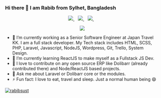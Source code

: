 ### Hi there 👋 I am Rabib from Sylhet, Bangladesh

<p align='center'>
<a href="mailto:rabib.sust@gmail.com">
  <img src="https://img.shields.io/badge/email me-%23D14836.svg?&style=for-the-badge&logo=gmail&logoColor=white" />
</a>&nbsp;&nbsp;
<a href="https://twitter.com/RabibSust">
  <img src="https://img.shields.io/badge/twitter-%231DA1F2.svg?&style=for-the-badge&logo=twitter&logoColor=white" />
</a>&nbsp;&nbsp;
<a href="https://www.linkedin.com/in/ahmad-jamaly-rabib/">
  <img src="https://img.shields.io/badge/linkedin-%230077B5.svg?&style=for-the-badge&logo=linkedin&logoColor=white" />
</a>&nbsp;&nbsp;
</p>
<p align='center'>
 <img src="https://gpvc.arturio.dev/rabibsust" />
</p>


- 🔭 I’m currently working as a Senior Software Engineer at Japan Travel KK. I am a full stack developer. My Tech stack includes HTML, SCSS, PHP, Laravel, Javascript, NodeJS, Wordpress, Git, Trello, System Design.
- 🌱 I’m currently learning ReactJS to make myself as a Fullstack JS Dev.
- 👯 I love to contribute on any open source ERP like Dolibarr (already contributed there) and Node/ReactJS based projects.
- 💬 Ask me about Laravel or Dolibarr core or the modules.
- ⚡ Fun fact: I love to eat, travel and sleep. Just a normal human being 😄

<p align="left"> <a href="https://github.com/ryo-ma/github-profile-trophy"><img src="https://github-profile-trophy.vercel.app/?username=rabibsust&theme=gruvbox" alt="rabibsust" /></a> </p>
